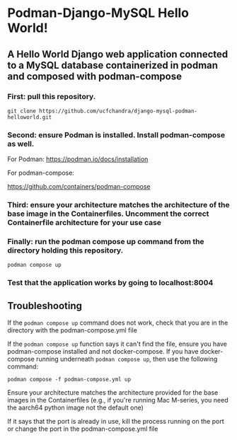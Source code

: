 # Podman-Django-MySQL Hello World!

## A Hello World Django web application connected to a MySQL database containerized in podman and composed with podman-compose

### First: pull this repository.

`git clone https://github.com/ucfchandra/django-mysql-podman-helloworld.git`

### Second: ensure Podman is installed. Install podman-compose as well.

For Podman:
https://podman.io/docs/installation

For podman-compose:

https://github.com/containers/podman-compose

### Third: ensure your architecture matches the architecture of the base image in the Containerfiles. Uncomment the correct Containerfile architecture for your use case

### Finally: run the podman compose up command from the directory holding this repository. 

`podman compose up`

### Test that the application works by going to localhost:8004



## Troubleshooting

If the `podman compose up` command does not work, check that you are in the directory with the podman-compose.yml file

If the `podman compose up` function says it can't find the file, ensure you have podman-compose installed and not docker-compose. If you have docker-compose running underneath `podman compose up`, then use the following command:

`podman compose -f podman-compose.yml up`

Ensure your architecture matches the architecture provided for the base images in the Containerfiles (e.g., if you're running Mac M-series, you need the aarch64 python image not the default one)

If it says that the port is already in use, kill the process running on the port or change the port in the podman-compose.yml file
